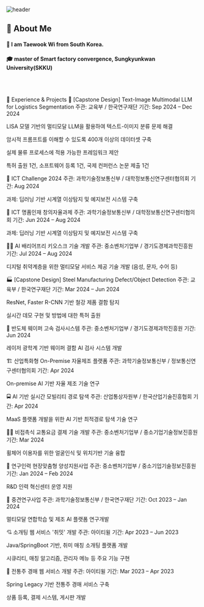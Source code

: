 <div>
  
  <!--Header-->
  ![header](https://capsule-render.vercel.app/api?type=waving&color=gradient&height=300&section=header&text=Good%20to%20see%20you%20%F0%9F%A4%97)
  
</div>

<div>
  <!--Body-->
  
  ## 👀 About Me
  #### :raising_hand: I am Taewook Wi from South Korea.<br/>
  #### :mortar_board: master of Smart factory convergence, Sungkyunkwan University(SKKU)
  <br/>
  <br/>
  
 💼 Experience & Projects
📌 [Capstone Design] Text-Image Multimodal LLM for Logistics Segmentation
주관: 교육부 / 한국연구재단
기간: Sep 2024 – Dec 2024

LISA 모델 기반의 멀티모달 LLM을 활용하여 텍스트-이미지 분류 문제 해결

암시적 프롬프트를 이해할 수 있도록 400개 이상의 데이터셋 구축

실제 물류 프로세스에 적용 가능한 프레임워크 제안

특허 출원 1건, 소프트웨어 등록 1건, 국제 컨퍼런스 논문 제출 1건

🧠 ICT Challenge 2024
주관: 과학기술정보통신부 / 대학정보통신연구센터협의회
기간: Aug 2024

과제: 딥러닝 기반 시계열 이상탐지 및 예지보전 시스템 구축

🧪 ICT 명품인재 창의자율과제
주관: 과학기술정보통신부 / 대학정보통신연구센터협의회
기간: Jun 2024 – Aug 2024

과제: 딥러닝 기반 시계열 이상탐지 및 예지보전 시스템 구축

🧏‍♂️ AI 배리어프리 키오스크 기술 개발
주관: 중소벤처기업부 / 경기도경제과학진흥원
기간: Jul 2024 – Aug 2024

디지털 취약계층을 위한 멀티모달 서비스 제공 기술 개발 (음성, 문자, 수어 등)

🏭 [Capstone Design] Steel Manufacturing Defect/Object Detection
주관: 교육부 / 한국연구재단
기간: Mar 2024 – Jun 2024

ResNet, Faster R-CNN 기반 철강 제품 결함 탐지

실시간 데모 구현 및 방법에 대한 특허 출원

💽 반도체 웨이퍼 고속 검사시스템
주관: 중소벤처기업부 / 경기도경제과학진흥원
기간: Jun 2024

레이저 광학계 기반 웨이퍼 결함 AI 검사 시스템 개발

🏗 산업특화형 On-Premise 자율제조 플랫폼
주관: 과학기술정보통신부 / 정보통신연구센터협의회
기간: Apr 2024

On-premise AI 기반 자율 제조 기술 연구

🚍 AI 기반 실시간 모빌리티 경로 탐색
주관: 산업통상자원부 / 한국산업기술진흥협회
기간: Apr 2024

MaaS 플랫폼 개발을 위한 AI 기반 최적경로 탐색 기술 연구

🧑‍🦽 비접촉식 교통요금 결제 기술 개발
주관: 중소벤처기업부 / 중소기업기술정보진흥원
기간: Mar 2024

휠체어 이용자를 위한 얼굴인식 및 위치기반 기술 융합

🧬 연구인력 현장맞춤형 양성지원사업
주관: 중소벤처기업부 / 중소기업기술정보진흥원
기간: Jan 2024 – Feb 2024

R&D 인력 혁신센터 운영 지원

🧠 중견연구사업
주관: 과학기술정보통신부 / 한국연구재단
기간: Oct 2023 – Jan 2024

멀티모달 연합학습 및 제조 AI 플랫폼 연구개발

💘 소개팅 웹 서비스 '취밋' 개발
주관: 아이티윌
기간: Apr 2023 – Jun 2023

Java/SpringBoot 기반, 취미 매칭 소개팅 플랫폼 개발

시큐리티, 매칭 알고리즘, 관리자 메뉴 등 주요 기능 구현

🍶 전통주 경매 웹 서비스 개발
주관: 아이티윌
기간: Mar 2023 – Apr 2023

Spring Legacy 기반 전통주 경매 서비스 구축

상품 등록, 결제 시스템, 게시판 개발


